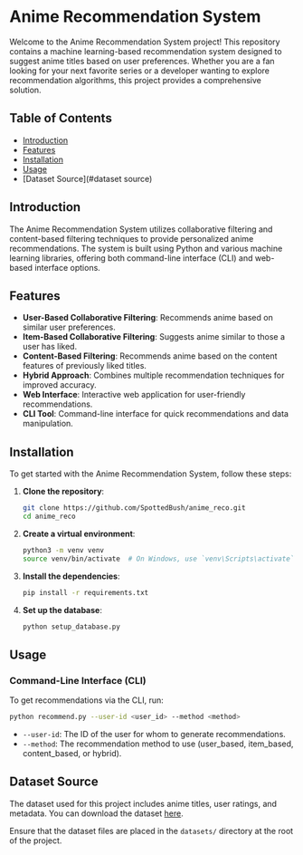 # Anime Recommendation System

Welcome to the Anime Recommendation System project! This repository contains a machine learning-based recommendation system designed to suggest anime titles based on user preferences. Whether you are a fan looking for your next favorite series or a developer wanting to explore recommendation algorithms, this project provides a comprehensive solution.

## Table of Contents

- [Introduction](#introduction)
- [Features](#features)
- [Installation](#installation)
- [Usage](#usage)
- [Dataset Source](#dataset source)

## Introduction

The Anime Recommendation System utilizes collaborative filtering and content-based filtering techniques to provide personalized anime recommendations. The system is built using Python and various machine learning libraries, offering both command-line interface (CLI) and web-based interface options.

## Features

- **User-Based Collaborative Filtering**: Recommends anime based on similar user preferences.
- **Item-Based Collaborative Filtering**: Suggests anime similar to those a user has liked.
- **Content-Based Filtering**: Recommends anime based on the content features of previously liked titles.
- **Hybrid Approach**: Combines multiple recommendation techniques for improved accuracy.
- **Web Interface**: Interactive web application for user-friendly recommendations.
- **CLI Tool**: Command-line interface for quick recommendations and data manipulation.

## Installation

To get started with the Anime Recommendation System, follow these steps:

1. **Clone the repository**:
    ```bash
    git clone https://github.com/SpottedBush/anime_reco.git
    cd anime_reco
    ```

2. **Create a virtual environment**:
    ```bash
    python3 -m venv venv
    source venv/bin/activate  # On Windows, use `venv\Scripts\activate`
    ```

3. **Install the dependencies**:
    ```bash
    pip install -r requirements.txt
    ```

4. **Set up the database**:
    ```bash
    python setup_database.py
    ```

## Usage

### Command-Line Interface (CLI)

To get recommendations via the CLI, run:

```bash
python recommend.py --user-id <user_id> --method <method>
```

- `--user-id`: The ID of the user for whom to generate recommendations.
- `--method`: The recommendation method to use (user_based, item_based, content_based, or hybrid).

## Dataset Source

The dataset used for this project includes anime titles, user ratings, and metadata. You can download the dataset [here](https://www.kaggle.com/datasets/dbdmobile/myanimelist-dataset?select=users-score-2023.csv).

Ensure that the dataset files are placed in the `datasets/` directory at the root of the project.